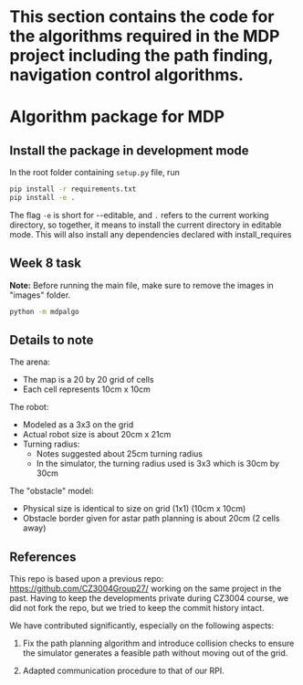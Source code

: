 # This section contains the code for the algorithms required in the MDP project including the path finding, navigation control algorithms. 


# Algorithm package for MDP

## Install the package in development mode

In the root folder containing `setup.py` file, run

```sh
pip install -r requirements.txt
pip install -e .
```

The flag `-e` is short for --editable, and `.` refers to the current working
directory, so together, it means to install the current directory
in editable mode. This will also install any dependencies declared with install_requires

## Week 8 task

**Note:** Before running the main file, make sure to remove the images in "images" folder.

```sh
python -m mdpalgo
```

## Details to note

The arena:

-   The map is a 20 by 20 grid of cells
-   Each cell represents 10cm x 10cm

The robot:

-   Modeled as a 3x3 on the grid
-   Actual robot size is about 20cm x 21cm
-   Turning radius:
    -   Notes suggested about 25cm turning radius
    -   In the simulator, the turning radius used is 3x3 which is 30cm by 30cm

The "obstacle" model:

-   Physical size is identical to size on grid (1x1) (10cm x 10cm)
-   Obstacle border given for astar path planning is about 20cm (2 cells away)

## References

This repo is based upon a previous
repo: https://github.com/CZ3004Group27/ working on the same
project in the past. Having to keep the developments private during CZ3004 course,
we did not fork the repo, but we tried to keep the commit history intact.

We have contributed significantly, especially on the following aspects:

1. Fix the path planning algorithm and introduce collision checks to ensure the simulator generates a feasible path without moving out of the grid.

2. Adapted communication procedure to that of our RPI.
